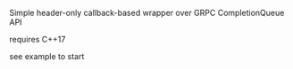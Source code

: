 Simple header-only callback-based wrapper over GRPC CompletionQueue API

requires C++17



see example to start
